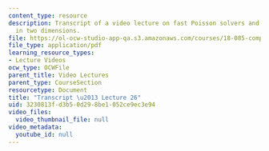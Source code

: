 ```yaml
---
content_type: resource
description: Transcript of a video lecture on fast Poisson solvers and finite elements
  in two dimensions.
file: https://ol-ocw-studio-app-qa.s3.amazonaws.com/courses/18-085-computational-science-and-engineering-i-fall-2008/3230813fd3b50d298be1052ce9ec3e94_18-085F08-L26.pdf
file_type: application/pdf
learning_resource_types:
- Lecture Videos
ocw_type: OCWFile
parent_title: Video Lectures
parent_type: CourseSection
resourcetype: Document
title: "Transcript \u2013 Lecture 26"
uid: 3230813f-d3b5-0d29-8be1-052ce9ec3e94
video_files:
  video_thumbnail_file: null
video_metadata:
  youtube_id: null
---
```

